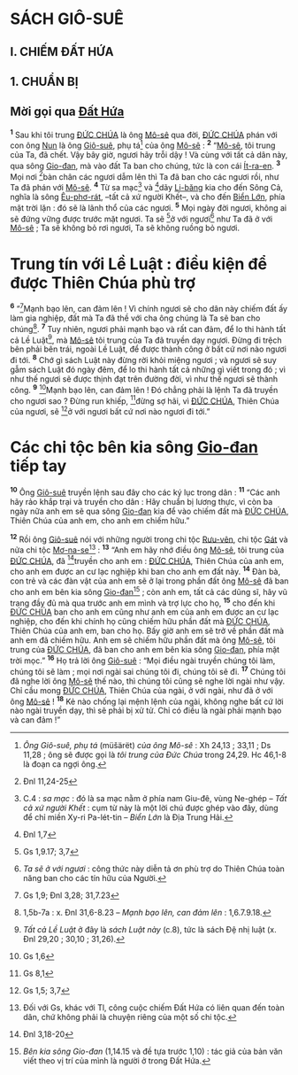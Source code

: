 # SÁCH GIÔ-SUÊ

## I. CHIẾM ĐẤT HỨA

## 1. CHUẨN BỊ

## Mời gọi qua [Đất Hứa]()
<sup><b>1</b></sup> Sau khi tôi trung [ĐỨC CHÚA]() là ông [Mô-sê]() qua đời, [ĐỨC CHÚA]() phán với con ông [Nun]() là ông [Giô-suê](), phụ tá[^1] của ông [Mô-sê]() : <sup><b>2</b></sup> “[Mô-sê](), tôi trung của Ta, đã chết. Vậy bây giờ, ngươi hãy trỗi dậy ! Và cùng với tất cả dân này, qua sông [Gio-đan](), mà vào đất Ta ban cho chúng, tức là con cái [Ít-ra-en](). <sup><b>3</b></sup> Mọi nơi [^1*]bàn chân các ngươi dẫm lên thì Ta đã ban cho các ngươi rồi, như Ta đã phán với [Mô-sê](). <sup><b>4</b></sup> Từ sa mạc[^2] và [^2*]dãy [Li-băng]() kia cho đến Sông Cả, nghĩa là sông [Êu-phơ-rát](), –tất cả xứ người Khết–, và cho đến [Biển Lớn](), phía mặt trời lặn : đó sẽ là lãnh thổ của các ngươi. <sup><b>5</b></sup> Mọi ngày đời ngươi, không ai sẽ đứng vững được trước mặt ngươi. Ta sẽ [^3*]ở với ngươi[^3] như Ta đã ở với [Mô-sê]() ; Ta sẽ không bỏ rơi ngươi, Ta sẽ không ruồng bỏ ngươi.


# Trung tín với Lề Luật : điều kiện để được Thiên Chúa phù trợ
<sup><b>6</b></sup> “[^4*]Mạnh bạo lên, can đảm lên ! Vì chính ngươi sẽ cho dân này chiếm đất ấy làm gia nghiệp, đất mà Ta đã thề với cha ông chúng là Ta sẽ ban cho chúng[^4]. <sup><b>7</b></sup> Tuy nhiên, ngươi phải mạnh bạo và rất can đảm, để lo thi hành tất cả Lề Luật[^5], mà [Mô-sê]() tôi trung của Ta đã truyền dạy ngươi. Đừng đi trệch bên phải bên trái, ngoài Lề Luật, để được thành công ở bất cứ nơi nào ngươi đi tới. <sup><b>8</b></sup> Chớ gì sách Luật này đừng rời khỏi miệng ngươi ; và ngươi sẽ suy gẫm sách Luật đó ngày đêm, để lo thi hành tất cả những gì viết trong đó ; vì như thế ngươi sẽ được thịnh đạt trên đường đời, vì như thế ngươi sẽ thành công. <sup><b>9</b></sup> [^5*]Mạnh bạo lên, can đảm lên ! Đó chẳng phải là lệnh Ta đã truyền cho ngươi sao ? Đừng run khiếp, [^6*]đừng sợ hãi, vì [ĐỨC CHÚA](), Thiên Chúa của ngươi, sẽ [^7*]ở với ngươi bất cứ nơi nào ngươi đi tới.”


# Các chi tộc bên kia sông [Gio-đan]() tiếp tay
<sup><b>10</b></sup> Ông [Giô-suê]() truyền lệnh sau đây cho các ký lục trong dân : <sup><b>11</b></sup> “Các anh hãy rảo khắp trại và truyền cho dân : Hãy chuẩn bị lương thực, vì còn ba ngày nữa anh em sẽ qua sông [Gio-đan]() kia để vào chiếm đất mà [ĐỨC CHÚA](), Thiên Chúa của anh em, cho anh em chiếm hữu.”

<sup><b>12</b></sup> Rồi ông [Giô-suê]() nói với những người trong chi tộc [Rưu-vên](), chi tộc [Gát]() và nửa chi tộc [Mơ-na-se]()[^6] : <sup><b>13</b></sup> “Anh em hãy nhớ điều ông [Mô-sê](), tôi trung của [ĐỨC CHÚA](), đã [^8*]truyền cho anh em : [ĐỨC CHÚA](), Thiên Chúa của anh em, cho anh em được an cư lạc nghiệp khi ban cho anh em đất này. <sup><b>14</b></sup> Đàn bà, con trẻ và các đàn vật của anh em sẽ ở lại trong phần đất ông [Mô-sê]() đã ban cho anh em bên kia sông [Gio-đan]()[^7] ; còn anh em, tất cả các dũng sĩ, hãy vũ trang đầy đủ mà qua trước anh em mình và trợ lực cho họ, <sup><b>15</b></sup> cho đến khi [ĐỨC CHÚA]() ban cho anh em cũng như anh em của anh em được an cư lạc nghiệp, cho đến khi chính họ cũng chiếm hữu phần đất mà [ĐỨC CHÚA](), Thiên Chúa của anh em, ban cho họ. Bấy giờ anh em sẽ trở về phần đất mà anh em đã chiếm hữu. Anh em sẽ chiếm hữu phần đất mà ông [Mô-sê](), tôi trung của [ĐỨC CHÚA](), đã ban cho anh em bên kia sông [Gio-đan](), phía mặt trời mọc.” <sup><b>16</b></sup> Họ trả lời ông [Giô-suê]() : “Mọi điều ngài truyền chúng tôi làm, chúng tôi sẽ làm ; mọi nơi ngài sai chúng tôi đi, chúng tôi sẽ đi. <sup><b>17</b></sup> Chúng tôi đã nghe lời ông [Mô-sê]() thế nào, thì chúng tôi cũng sẽ nghe lời ngài như vậy. Chỉ cầu mong [ĐỨC CHÚA](), Thiên Chúa của ngài, ở với ngài, như đã ở với ông [Mô-sê]() ! <sup><b>18</b></sup> Kẻ nào chống lại mệnh lệnh của ngài, không nghe bất cứ lời nào ngài truyền dạy, thì sẽ phải bị xử tử. Chỉ có điều là ngài phải mạnh bạo và can đảm !”

[^1]: *Ông Giô-suê, phụ tá* (müšärët) *của ông Mô-sê* : Xh 24,13 ; 33,11 ; Ds 11,28 ; ông sẽ được gọi là *tôi trung của Đức Chúa* trong 24,29. Hc 46,1-8 là đoạn ca ngợi ông.
[^2]: C.4 : *sa mạc* : đó là sa mạc nằm ở phía nam Giu-đê, vùng Ne-ghép – *Tất cả xứ người Khết* : cụm từ này là một lời chú được ghép vào đây, dùng để chỉ miền Xy-ri Pa-lét-tin – *Biển Lớn* là Địa Trung Hải.
[^3]: *Ta sẽ ở với ngươi* : công thức này diễn tả ơn phù trợ do Thiên Chúa toàn năng ban cho các tín hữu của Người.
[^4]: 1,5b-7a : x. Đnl 31,6-8.23 – *Mạnh bạo lên, can đảm lên* : 1,6.7.9.18.
[^5]: *Tất cả Lề Luật* ở đây là *sách Luật này* (c.8), tức là sách Đệ nhị luật (x. Đnl 29,20 ; 30,10 ; 31,26).
[^6]: Đối với Gs, khác với Tl, công cuộc chiếm Đất Hứa có liên quan đến toàn dân, chứ không phải là chuyện riêng của một số chi tộc.
[^7]: *Bên kia sông Gio-đan* (1,14.15 và đề tựa trước 1,10) : tác giả của bản văn viết theo vị trí của mình là người ở trong Đất Hứa.
[^1*]: Đnl 11,24-25
[^2*]: Đnl 1,7
[^3*]: Gs 1,9.17; 3,7
[^4*]: Gs 1,9; Đnl 3,28; 31,7.23
[^5*]: Gs 1,6
[^6*]: Gs 8,1
[^7*]: Gs 1,5; 3,7
[^8*]: Đnl 3,18-20
